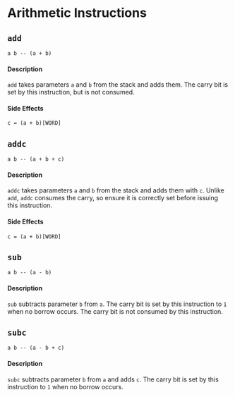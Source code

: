 # Arithmetic Instructions

## `add`
`a b -- (a + b)`

#### Description
`add` takes parameters `a` and `b` from the stack and adds them. The carry bit is set by this instruction, but is not consumed.

#### Side Effects
`c = (a + b)[WORD]`


## `addc`
`a b -- (a + b + c)`

#### Description
`addc` takes parameters `a` and `b` from the stack and adds them with `c`. Unlike `add`, `addc` consumes the carry, so ensure it is correctly set before issuing this instruction.

#### Side Effects
`c = (a + b)[WORD]`

## `sub`
`a b -- (a - b)`

####  Description
`sub` subtracts parameter `b` from `a`. The carry bit is set by this instruction to `1` when no borrow occurs. The carry bit is not consumed by this instruction.

## `subc`
`a b -- (a - b + c)`

#### Description
`subc` subtracts parameter `b` from `a` and adds `c`. The carry bit is set by this instruction to `1` when no borrow occurs.
